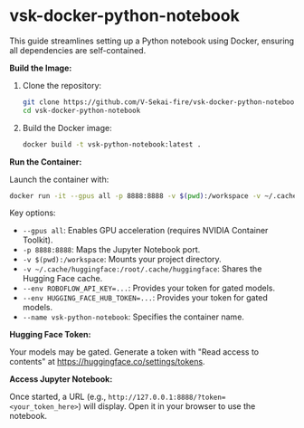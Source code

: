 # vsk-docker-python-notebook

This guide streamlines setting up a Python notebook using Docker, ensuring all dependencies are self-contained.

**Build the Image:**

1. Clone the repository:
    ```bash
    git clone https://github.com/V-Sekai-fire/vsk-docker-python-notebook.git
    cd vsk-docker-python-notebook
    ```
2. Build the Docker image:
    ```bash
    docker build -t vsk-python-notebook:latest .
    ```

**Run the Container:**

Launch the container with:
```bash
docker run -it --gpus all -p 8888:8888 -v $(pwd):/workspace -v ~/.cache/huggingface:/root/.cache/huggingface --env ROBOFLOW_API_KEY= --env HUGGING_FACE_HUB_TOKEN=<your_huggingface_token> --name vsk-python-notebook vsk-python-notebook:latest
```
Key options:
- `--gpus all`: Enables GPU acceleration (requires NVIDIA Container Toolkit).
- `-p 8888:8888`: Maps the Jupyter Notebook port.
- `-v $(pwd):/workspace`: Mounts your project directory.
- `-v ~/.cache/huggingface:/root/.cache/huggingface`: Shares the Hugging Face cache.
- `--env ROBOFLOW_API_KEY=...`: Provides your token for gated models.
- `--env HUGGING_FACE_HUB_TOKEN=...`: Provides your token for gated models.
- `--name vsk-python-notebook`: Specifies the container name.

**Hugging Face Token:**

Your models may be gated. Generate a token with "Read access to contents" at https://huggingface.co/settings/tokens.

**Access Jupyter Notebook:**

Once started, a URL (e.g., `http://127.0.0.1:8888/?token=<your_token_here>`) will display. Open it in your browser to use the notebook.

